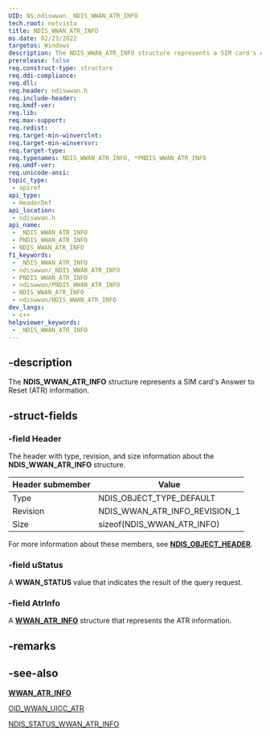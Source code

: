 ```yaml
---
UID: NS:ndiswwan._NDIS_WWAN_ATR_INFO
tech.root: netvista
title: NDIS_WWAN_ATR_INFO
ms.date: 02/23/2022
targetos: Windows
description: The NDIS_WWAN_ATR_INFO structure represents a SIM card's Answer to Reset (ATR) information.
prerelease: false
req.construct-type: structure
req.ddi-compliance: 
req.dll: 
req.header: ndiswwan.h
req.include-header: 
req.kmdf-ver: 
req.lib: 
req.max-support: 
req.redist: 
req.target-min-winverclnt: 
req.target-min-winversvr: 
req.target-type: 
req.typenames: NDIS_WWAN_ATR_INFO, *PNDIS_WWAN_ATR_INFO
req.umdf-ver: 
req.unicode-ansi: 
topic_type:
 - apiref
api_type:
 - HeaderDef
api_location:
 - ndiswwan.h
api_name:
 - _NDIS_WWAN_ATR_INFO
 - PNDIS_WWAN_ATR_INFO
 - NDIS_WWAN_ATR_INFO
f1_keywords:
 - _NDIS_WWAN_ATR_INFO
 - ndiswwan/_NDIS_WWAN_ATR_INFO
 - PNDIS_WWAN_ATR_INFO
 - ndiswwan/PNDIS_WWAN_ATR_INFO
 - NDIS_WWAN_ATR_INFO
 - ndiswwan/NDIS_WWAN_ATR_INFO
dev_langs:
 - c++
helpviewer_keywords:
 - _NDIS_WWAN_ATR_INFO
---
```


## -description

The **NDIS_WWAN_ATR_INFO** structure represents a SIM card's Answer to Reset (ATR) information.

## -struct-fields

### -field Header

The header with type, revision, and size information about the **NDIS_WWAN_ATR_INFO** structure.

| Header submember | Value |
| --- | --- |
| Type | NDIS_OBJECT_TYPE_DEFAULT |
| Revision | NDIS_WWAN_ATR_INFO_REVISION_1 |
| Size | sizeof(NDIS_WWAN_ATR_INFO) |

For more information about these members, see [**NDIS_OBJECT_HEADER**](../objectheader/ns-objectheader-ndis_object_header.md).

### -field uStatus

A **WWAN_STATUS** value that indicates the result of the query request.

### -field AtrInfo

A [**WWAN_ATR_INFO**](../wwan/ns-wwan-wwan_atr_info.md) structure that represents the ATR information. 

## -remarks

## -see-also

[**WWAN_ATR_INFO**](../wwan/ns-wwan-wwan_atr_info.md)

[OID_WWAN_UICC_ATR](/windows-hardware/drivers/network/oid-wwan-uicc-atr)

[NDIS_STATUS_WWAN_ATR_INFO](/windows-hardware/drivers/network/ndis-status-wwan-atr-info)